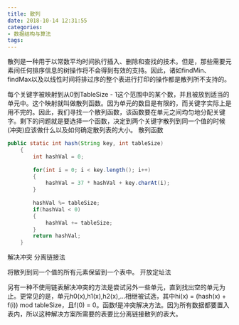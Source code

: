 ```yaml
---
title: 散列
date: 2018-10-14 12:31:55
categories:
- 数据结构与算法
tags:
---
```

散列是一种用于以常数平均时间执行插入、删除和查找的技术。但是，那些需要元素间任何排序信息的树操作将不会得到有效的支持。因此，诸如findMin、findMax以及以线性时间将排过序的整个表进行打印的操作都是散列所不支持的。

每个关键字被映射到从0到TableSize - 1这个范围中的某个数，并且被放到适当的单元中。这个映射就叫做散列函数。因为单元的数目是有限的，而关键字实际上是用不完的。因此，我们寻找一个散列函数，该函数要在单元之间均匀地分配关键字。剩下的问题就是要选择一个函数，决定到两个关键字散列到同一个值的时候(冲突)应该做什么以及如何确定散列表的大小。
散列函数

```java
public static int hash(String key, int tableSize)
	{
		int hashVal = 0;
		
		for(int i = 0; i < key.length(); i++)
		{
			hashVal = 37 * hashVal + key.charAt(i);
		}
		
		hashVal %= tableSize;
		if(hashVal < 0)
		{
			hashVal += tableSize;
		}
		return hashVal;
	}
```



解决冲突
分离链接法

将散列到同一个值的所有元素保留到一个表中。
开放定址法

另有一种不使用链表解决冲突的方法是尝试另外一些单元，直到找出空的单元为止。更常见的是，单元h0(x),h1(x),h2(x),...相继被试选，其中hi(x) = (hash(x) + f(i)) mod tableSize，且f(0) = 0。函数f是冲突解决方法。因为所有数据都要置入表内，所以这种解决方案所需要的表要比分离链接散列的表大。